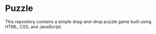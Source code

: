 # Puzzle
This repository contains a simple drag-and-drop puzzle game built using HTML, CSS, and JavaScript. 
